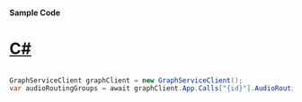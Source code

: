 #### Sample Code
# [C#](#tab/Csharp)

```C#

GraphServiceClient graphClient = new GraphServiceClient();
var audioRoutingGroups = await graphClient.App.Calls["{id}"].AudioRoutingGroups["{id}"].Request().GetAsync();

```